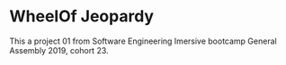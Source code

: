 # WheelOf Jeopardy
This a project 01 from Software Engineering Imersive bootcamp General Assembly 2019, cohort 23.


